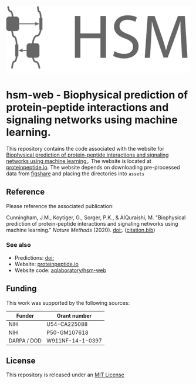 ![HSM Banner Image](assets/branding/symbol_name.large.png)

# hsm-web - Biophysical prediction of protein-peptide interactions and signaling networks using machine learning.  
  
This repository contains the code associated with the website for [Biophysical prediction of protein-peptide interactions and signaling networks using machine learning.](). The website is located at [proteinpeptide.io](proteinpeptide.io). The website depends on downloading pre-processed data from [figshare]() and placing the directories into `assets`

## Reference
Please reference the associated publication:

Cunningham, J.M., Koytiger, G., Sorger, P.K., & AlQuraishi, M. "Biophysical prediction of protein-peptide interactions and signaling networks using machine learning." *Nature Methods* (2020). [doi:](https://doi.org/). ([citation.bib](https://raw.githubusercontent.com/aqlaboratory/hsm/misc/citation.bib))

### See also
- Predictions: [doi:](figshare.com/)
- Website: [proteinpeptide.io](proteinpeptide.io) 
- Website code: [aqlaboratory/hsm-web](https://github.com/aqlaboratory/hsm-web) 

## Funding

This work was supported by the following sources:

| **Funder** | **Grant number** |
| ---------- | ---------------- |
| NIH | U54-CA225088 |
| NIH | P50-GM107618 |
| DARPA / DOD | W911NF-14-1-0397 |

## License
This repository is released under an [MIT License](LICENSE)
